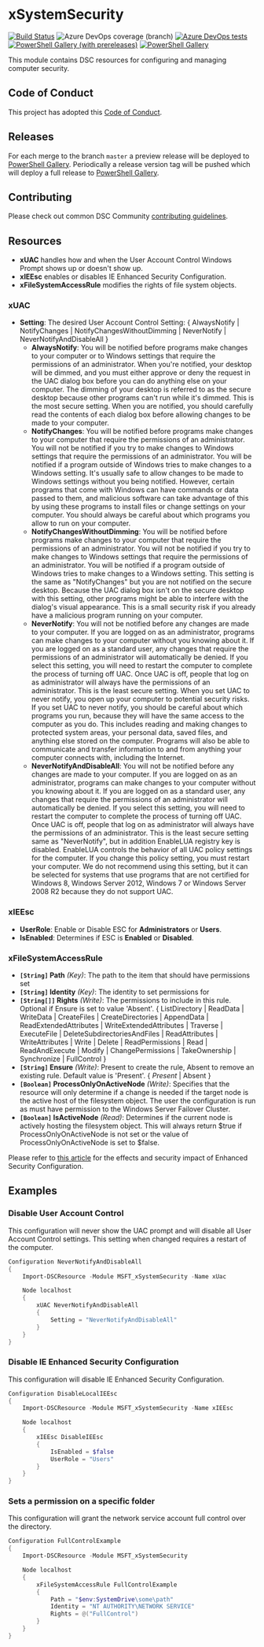 # xSystemSecurity

[![Build Status](https://dev.azure.com/dsccommunity/xSystemSecurity/_apis/build/status/dsccommunity.xSystemSecurity?branchName=master)](https://dev.azure.com/dsccommunity/xSystemSecurity/_build/latest?definitionId={definitionId}&branchName=master)
![Azure DevOps coverage (branch)](https://img.shields.io/azure-devops/coverage/dsccommunity/xSystemSecurity/{definitionId}/master)
[![Azure DevOps tests](https://img.shields.io/azure-devops/tests/dsccommunity/xSystemSecurity/{definitionId}/master)](https://dsccommunity.visualstudio.com/xSystemSecurity/_test/analytics?definitionId={definitionId}&contextType=build)
[![PowerShell Gallery (with prereleases)](https://img.shields.io/powershellgallery/vpre/xSystemSecurity?label=xSystemSecurity%20Preview)](https://www.powershellgallery.com/packages/xSystemSecurity/)
[![PowerShell Gallery](https://img.shields.io/powershellgallery/v/xSystemSecurity?label=xSystemSecurity)](https://www.powershellgallery.com/packages/xSystemSecurity/)

This module contains DSC resources for configuring and managing computer security.

## Code of Conduct

This project has adopted this [Code of Conduct](CODE_OF_CONDUCT.md).

## Releases

For each merge to the branch `master` a preview release will be
deployed to [PowerShell Gallery](https://www.powershellgallery.com/).
Periodically a release version tag will be pushed which will deploy a
full release to [PowerShell Gallery](https://www.powershellgallery.com/).

## Contributing

Please check out common DSC Community [contributing guidelines](https://dsccommunity.org/guidelines/contributing).

## Resources

* **xUAC** handles how and when the User Account Control Windows Prompt
  shows up or doesn't show up.
* **xIEEsc** enables or disables IE Enhanced Security Configuration.
* **xFileSystemAccessRule** modifies the rights of file system objects.

### xUAC

* **Setting**: The desired User Account Control Setting:
  { AlwaysNotify | NotifyChanges | NotifyChangesWithoutDimming | NeverNotify |
  NeverNotifyAndDisableAll }
  * **AlwaysNotify**: You will be notified before programs make changes to your
    computer or to Windows settings that require the permissions of an administrator.
    When you're notified, your desktop will be dimmed, and you must either approve
    or deny the request in the UAC dialog box before you can do anything else on
    your computer. The dimming of your desktop is referred to as the secure desktop
    because other programs can't run while it's dimmed. This is the most secure
    setting. When you are notified, you should carefully read the contents of each
    dialog box before allowing changes to be made to your computer.
  * **NotifyChanges**: You will be notified before programs make changes to your
    computer that require the permissions of an administrator. You will not be notified
    if you try to make changes to Windows settings that require the permissions of
    an administrator. You will be notified if a program outside of Windows tries
    to make changes to a Windows setting. It's usually safe to allow changes to be
    made to Windows settings without you being notified. However, certain programs
    that come with Windows can have commands or data passed to them, and malicious
    software can take advantage of this by using these programs to install files
    or change settings on your computer. You should always be careful about which
    programs you allow to run on your computer.
  * **NotifyChangesWithoutDimming**: You will be notified before programs make
    changes to your computer that require the permissions of an administrator.
    You will not be notified if you try to make changes to Windows settings that
    require the permissions of an administrator. You will be notified if a program
    outside of Windows tries to make changes to a Windows setting. This setting is
    the same as "NotifyChanges" but you are not notified on the secure desktop.
    Because the UAC dialog box isn't on the secure desktop with this setting, other
    programs might be able to interfere with the dialog's visual appearance. This
    is a small security risk if you already have a malicious program running on
    your computer.
  * **NeverNotify**: You will not be notified before any changes are made to your
    computer. If you are logged on as an administrator, programs can make changes
    to your computer without you knowing about it. If you are logged on as a
    standard user, any changes that require the permissions of an administrator will
    automatically be denied. If you select this setting, you will need to restart
    the computer to complete the process of turning off UAC. Once UAC is off, people
    that log on as administrator will always have the permissions of an administrator.
    This is the least secure setting. When you set UAC to never notify, you open
    up your computer to potential security risks. If you set UAC to never notify,
    you should be careful about which programs you run, because they will have the
    same access to the computer as you do. This includes reading and making changes
    to protected system areas, your personal data, saved files, and anything else
    stored on the computer. Programs will also be able to communicate and transfer
    information to and from anything your computer connects with, including the
    Internet.
  * **NeverNotifyAndDisableAll**: You will not be notified before any changes are
    made to your computer. If you are logged on as an administrator, programs can
    make changes to your computer without you knowing about it. If you are logged
    on as a standard user, any changes that require the permissions of an administrator
    will automatically be denied. If you select this setting, you will need to
    restart the computer to complete the process of turning off UAC. Once UAC is
    off, people that log on as administrator will always have the permissions of
    an administrator. This is the least secure setting same as "NeverNotify", but
    in addition EnableLUA registry key is disabled. EnableLUA controls the behavior
    of all UAC policy settings for the computer. If you change this policy setting,
    you must restart your computer. We do not recommend using this setting, but it
    can be selected for systems that use programs that are not certified for
    Windows 8, Windows Server 2012, Windows 7 or Windows Server 2008 R2 because
    they do not support UAC.

### xIEEsc

* **UserRole**: Enable or Disable ESC for **Administrators** or **Users**.
* **IsEnabled**: Determines if ESC is **Enabled** or **Disabled**.

### xFileSystemAccessRule

* **`[String]` Path** _(Key)_: The path to the item that should have
  permissions set
* **`[String]` Identity** _(Key)_: The identity to set permissions for
* **`[String[]]` Rights** _(Write)_: The permissions to include in this
  rule. Optional if Ensure is set to value 'Absent'. { ListDirectory |
  ReadData | WriteData | CreateFiles | CreateDirectories | AppendData |
  ReadExtendedAttributes | WriteExtendedAttributes | Traverse | ExecuteFile |
  DeleteSubdirectoriesAndFiles | ReadAttributes | WriteAttributes | Write |
  Delete | ReadPermissions | Read | ReadAndExecute | Modify | ChangePermissions |
  TakeOwnership | Synchronize | FullControl }
* **`[String]` Ensure** _(Write)_: Present to create the rule, Absent to
  remove an existing rule. Default value is 'Present'. { *Present* | Absent }
* **`[Boolean]` ProcessOnlyOnActiveNode** _(Write)_: Specifies that the resource
  will only determine if a change is needed if the target node is the active host
  of the filesystem object. The user the configuration is run as must have
  permission to the Windows Server Failover Cluster.
* **`[Boolean]` IsActiveNode** _(Read)_: Determines if the current node
  is actively hosting the filesystem object. This will always return
  $true if ProcessOnlyOnActiveNode is not set or the value of
  ProcessOnlyOnActiveNode is set to $false.

Please refer to [this article](http://technet.microsoft.com/en-us/library/dd883248(v=ws.10).aspx)
for the effects and security impact of Enhanced Security Configuration.

## Examples

### Disable User Account Control

This configuration will never show the UAC prompt and will disable all
User Account Control settings. This setting when changed requires a restart
of the computer.

```powershell
Configuration NeverNotifyAndDisableAll
{
    Import-DSCResource -Module MSFT_xSystemSecurity -Name xUac

    Node localhost
    {
        xUAC NeverNotifyAndDisableAll
        {
            Setting = "NeverNotifyAndDisableAll"
        }
    }
}
```

### Disable IE Enhanced Security Configuration

This configuration will disable IE Enhanced Security Configuration.

```powershell
Configuration DisableLocalIEEsc
{
    Import-DSCResource -Module MSFT_xSystemSecurity -Name xIEEsc

    Node localhost
    {
        xIEEsc DisableIEEsc
        {
            IsEnabled = $false
            UserRole = "Users"
        }
    }
}
```

### Sets a permission on a specific folder

This configuration will grant the network service account full control
over the directory.

```powershell
Configuration FullControlExample
{
    Import-DSCResource -Module MSFT_xSystemSecurity

    Node localhost
    {
        xFileSystemAccessRule FullControlExample
        {
            Path = "$env:SystemDrive\some\path"
            Identity = "NT AUTHORITY\NETWORK SERVICE"
            Rights = @("FullControl")
        }
    }
}
```
